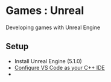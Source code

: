 # Games : Unreal

Developing games with Unreal Engine

## Setup

- Install Unreal Engine (5.1.0)
- [Configure VS Code as your C++ IDE](https://docs.unrealengine.com/5.0/en-US/setting-up-visual-studio-code-for-unreal-engine/)
- 